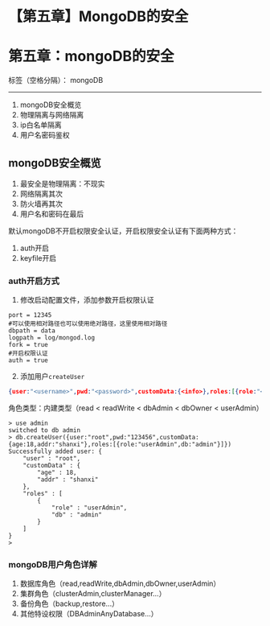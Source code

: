 # 【第五章】MongoDB的安全

# 第五章：mongoDB的安全

标签（空格分隔）： mongoDB

---

1. mongoDB安全概览
2. 物理隔离与网络隔离
3. ip白名单隔离
4. 用户名密码鉴权

## mongoDB安全概览

1. 最安全是物理隔离：不现实
2. 网络隔离其次
3. 防火墙再其次
4. 用户名和密码在最后

默认mongoDB不开启权限安全认证，开启权限安全认证有下面两种方式：

1. auth开启
2. keyfile开启

### auth开启方式

1. 修改启动配置文件，添加参数开启权限认证
```
port = 12345
#可以使用相对路径也可以使用绝对路径，这里使用相对路径
dbpath = data
logpath = log/mongod.log
fork = true
#开启权限认证
auth = true
```
2. 添加用户`createUser`
```json
{user:"<username>",pwd:"<password>",customData:{<info>},roles:[{role:"<role>",db:"<database>"}]}
```
角色类型：内建类型（read < readWrite < dbAdmin < dbOwner < userAdmin）

```shell
> use admin
switched to db admin
> db.createUser({user:"root",pwd:"123456",customData:{age:18,addr:"shanxi"},roles:[{role:"userAdmin",db:"admin"}]})
Successfully added user: {
	"user" : "root",
	"customData" : {
		"age" : 18,
		"addr" : "shanxi"
	},
	"roles" : [
		{
			"role" : "userAdmin",
			"db" : "admin"
		}
	]
}
> 

```

### mongoDB用户角色详解
1. 数据库角色（read,readWrite,dbAdmin,dbOwner,userAdmin）
2. 集群角色（clusterAdmin,clusterManager...）
3. 备份角色（backup,restore...）
4. 其他特设权限（DBAdminAnyDatabase...）